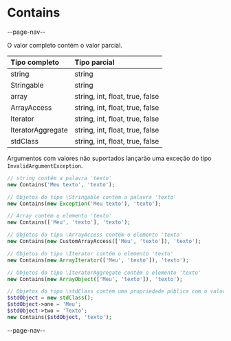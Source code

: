 # Contains

--page-nav--

O valor completo contém o valor parcial.

| Tipo completo     | Tipo parcial                    |
|:--                |:--                              |
| string            | string                          |
| Stringable        | string                          |
| array             | string, int, float, true, false |
| ArrayAccess       | string, int, float, true, false |
| Iterator          | string, int, float, true, false |
| IteratorAggregate | string, int, float, true, false |
| stdClass          | string, int, float, true, false |

Argumentos com valores não suportados lançarão uma exceção do tipo `InvalidArgumentException`.

```php
// string contém a palavra 'texto'
new Contains('Meu texto', 'texto');

// Objetos do tipo \Stringable contém a palavra 'texto'
new Contains(new Exception('Meu texto'), 'texto');

// Array contém o elemento 'texto'
new Contains(['Meu', 'texto'], 'texto');

// Objetos do tipo \ArrayAccess contém o elemento 'texto'
new Contains(new CustomArrayAccess(['Meu', 'texto']), 'texto');

// Objetos do tipo \Iterator contém o elemento 'texto'
new Contains(new ArrayIterator(['Meu', 'texto']), 'texto');

// Objetos do tipo \IteratorAggregate contém o elemento 'texto'
new Contains(new ArrayObject(['Meu', 'texto']), 'texto');

// Objetos do tipo \stdClass contém uma propriedade pública com o valor 'texto'
$stdObject = new stdClass();
$stdObject->one = 'Meu';
$stdObject->two = 'Texto';
new Contains($stdObject, 'texto');
```

--page-nav--
